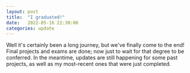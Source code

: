 ```yaml
---
layout: post
title:  "I graduated!"
date:   2022-05-16 22:30:00
categories: update
---
```


Well it's certainly been a long journey, but we've finally come to the end! Final projects and exams are done; now just to wait for that degree to be conferred. In the meantime, updates are still happening for some past projects, as well as my most-recent ones that were just completed.
